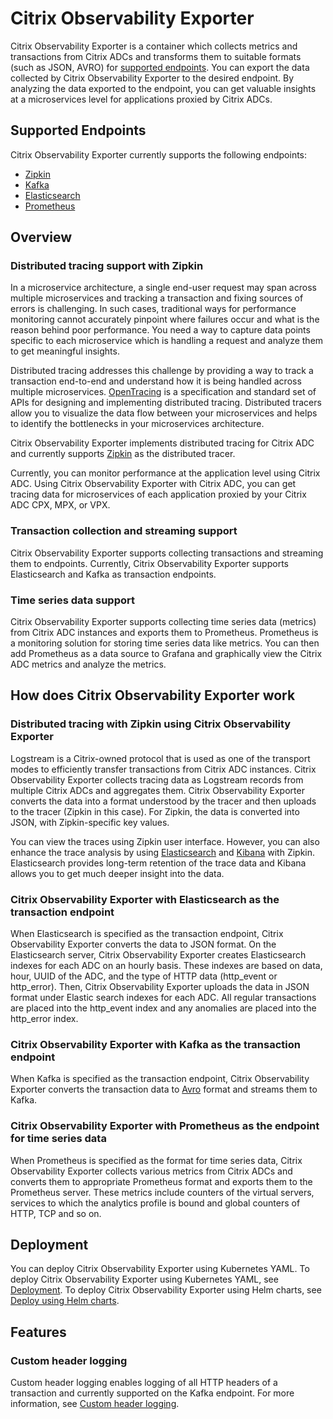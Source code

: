 # Citrix Observability Exporter

 Citrix Observability Exporter is a container which collects metrics and transactions from Citrix ADCs and transforms them to suitable formats (such as JSON, AVRO) for [supported endpoints](#Supported-Endpoints). You can export the data collected by Citrix Observability Exporter to the desired endpoint. By analyzing the data exported to the endpoint, you can get valuable insights at a microservices level for applications proxied by Citrix ADCs.

## Supported Endpoints

 Citrix Observability Exporter currently supports the following endpoints:

 - [Zipkin](https://zipkin.io/)
 - [Kafka](https://kafka.apache.org/)
 - [Elasticsearch](https://www.elastic.co/products/elasticsearch)
 - [Prometheus](https://prometheus.io/docs/introduction/overview/)

## Overview

### Distributed tracing support with Zipkin

In a microservice architecture, a single end-user request may span across multiple microservices and tracking a transaction and fixing sources of errors is challenging. In such cases, traditional ways for performance monitoring cannot accurately pinpoint where failures occur and what is the reason behind poor performance. You need a way to capture data points specific to each microservice which is handling a request and analyze them to get meaningful insights.

Distributed tracing addresses this challenge by providing a way to track a transaction end-to-end and understand how it is being handled across multiple microservices. [OpenTracing](https://opentracing.io/) is a specification and standard set of APIs for designing and implementing distributed tracing. Distributed tracers allow you to visualize the data flow between your microservices and helps to identify the bottlenecks in your microservices architecture.

Citrix Observability Exporter implements distributed tracing for Citrix ADC and currently supports [Zipkin](https://zipkin.io/) as the distributed tracer.

Currently, you can monitor performance at the application level using Citrix ADC. Using Citrix Observability Exporter with Citrix ADC, you can get tracing data for microservices of each application proxied by your Citrix ADC CPX, MPX, or VPX.

### Transaction collection and streaming support

Citrix Observability Exporter supports collecting transactions and streaming them to endpoints. Currently, Citrix Observability Exporter supports Elasticsearch and Kafka as transaction endpoints.

### Time series data support

Citrix Observability Exporter supports collecting time series data (metrics) from Citrix ADC instances and exports them to Prometheus. Prometheus is a monitoring solution for storing time series data like metrics. You can then add Prometheus as a data source to Grafana and graphically view the Citrix ADC metrics and analyze the metrics.


## How does Citrix Observability Exporter work

### Distributed tracing with Zipkin using Citrix Observability Exporter

Logstream is a Citrix-owned protocol that is used as one of the transport modes to efficiently transfer transactions from Citrix ADC instances. Citrix Observability Exporter collects tracing data as Logstream records from multiple Citrix ADCs and aggregates them. Citrix Observability Exporter converts the data into a format understood by the tracer and then uploads to the tracer (Zipkin in this case). For Zipkin, the data is converted into JSON, with Zipkin-specific key values.

You can view the traces using Zipkin user interface. However, you can also enhance the trace analysis by using [Elasticsearch](https://www.elastic.co/products/elasticsearch) and [Kibana](https://www.elastic.co/products/kibana) with Zipkin. Elasticsearch provides long-term retention of the trace data and Kibana allows you to get much deeper insight into the data.

### Citrix Observability Exporter with Elasticsearch as the transaction endpoint

When Elasticsearch is specified as the transaction endpoint, Citrix Observability Exporter converts the data to JSON format. On the Elasticsearch server, Citrix Observability Exporter creates Elasticsearch indexes for each ADC on an hourly basis. These indexes are based on data, hour, UUID of the ADC, and the type of HTTP data (http_event or http_error). Then, Citrix Observability Exporter uploads the data in JSON format under Elastic search indexes for each ADC. All regular transactions are placed into the http_event index and any anomalies are placed into the http_error index.  

### Citrix Observability Exporter with Kafka as the transaction endpoint

When Kafka is specified as the transaction endpoint, Citrix Observability Exporter converts the transaction data to [Avro](http://avro.apache.org/docs/current/Avro) format and streams them to Kafka.

### Citrix Observability Exporter with Prometheus as the endpoint for time series data

When Prometheus is specified as the format for time series data, Citrix Observability Exporter collects various metrics from Citrix ADCs and converts them to appropriate Prometheus format and exports them to the Prometheus server. These metrics include counters of the virtual servers, services to which the analytics profile is bound and global counters of HTTP, TCP and so on.

## Deployment

You can deploy Citrix Observability Exporter using Kubernetes YAML. To deploy Citrix Observability Exporter using Kubernetes YAML, see [Deployment](deploy-coe.md). To deploy Citrix Observability Exporter using Helm charts, see [Deploy using Helm charts](https://github.com/citrix/citrix-helm-charts/tree/master/citrix-observability-exporter).

## Features

### Custom header logging

Custom header logging enables logging of all HTTP headers of a transaction and currently supported on the Kafka endpoint.
For more information, see [Custom header logging](https://github.com/citrix/citrix-observability-exporter/tree/master/custom-header).